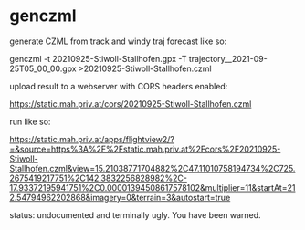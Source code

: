# genczml

generate CZML from track and windy traj forecast like so:

genczml -t 20210925-Stiwoll-Stallhofen.gpx  -T trajectory__2021-09-25T05_00_00.gpx >20210925-Stiwoll-Stallhofen.czml

upload result to a webserver with CORS headers enabled:


https://static.mah.priv.at/cors/20210925-Stiwoll-Stallhofen.czml


run like so:

https://static.mah.priv.at/apps/flightview2/?=&source=https%3A%2F%2Fstatic.mah.priv.at%2Fcors%2F20210925-Stiwoll-Stallhofen.czml&view=15.21038771704882%2C47.11010758194734%2C725.2675419217751%2C142.3832256828982%2C-17.93372195941751%2C0.00001394508617578102&multiplier=11&startAt=212.54794962202868&imagery=0&terrain=3&autostart=true


status: undocumented and terminally ugly. You have been warned.
